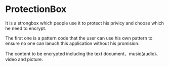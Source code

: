 ProtectionBox
=============

It is a strongbox which people use it to protect his privicy and choose which he need to encrypt.

The first one is a pattern code that the user can use his own pattern to ensure no one can lanuch this 
application without his promision.

The content to be encrypted including the text document、music(audio)、video and picture.
